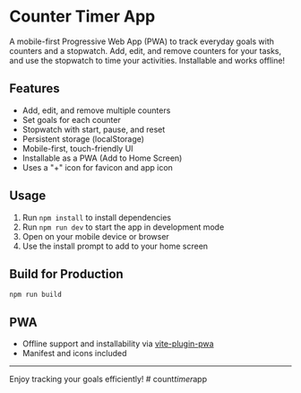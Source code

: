 # Counter Timer App

A mobile-first Progressive Web App (PWA) to track everyday goals with counters and a stopwatch. Add, edit, and remove counters for your tasks, and use the stopwatch to time your activities. Installable and works offline!

## Features
- Add, edit, and remove multiple counters
- Set goals for each counter
- Stopwatch with start, pause, and reset
- Persistent storage (localStorage)
- Mobile-first, touch-friendly UI
- Installable as a PWA (Add to Home Screen)
- Uses a "+" icon for favicon and app icon

## Usage
1. Run `npm install` to install dependencies
2. Run `npm run dev` to start the app in development mode
3. Open on your mobile device or browser
4. Use the install prompt to add to your home screen

## Build for Production
```
npm run build
```

## PWA
- Offline support and installability via [vite-plugin-pwa](https://vite-pwa-org.netlify.app/)
- Manifest and icons included

---

Enjoy tracking your goals efficiently!
#   c o u n t _ t i m e r _ a p p  
 